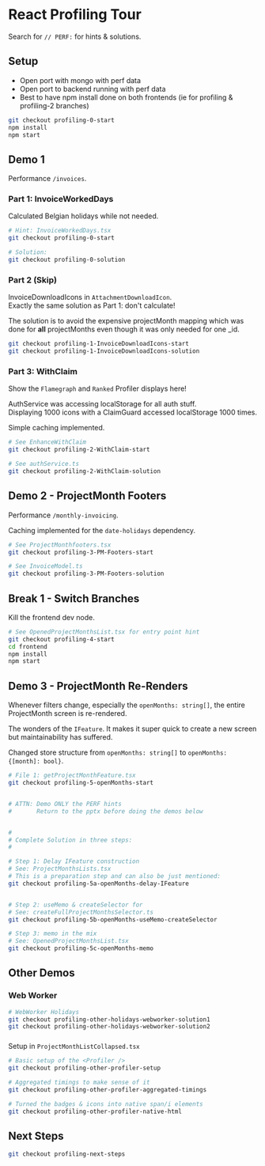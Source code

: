 React Profiling Tour
====================

Search for `// PERF:` for hints & solutions.


## Setup

- Open port with mongo with perf data
- Open port to backend running with perf data
- Best to have npm install done on both frontends (ie for profiling & profiling-2 branches)


```sh
git checkout profiling-0-start
npm install
npm start
```


## Demo 1

Performance `/invoices`.

### Part 1: InvoiceWorkedDays

Calculated Belgian holidays while not needed.


```sh
# Hint: InvoiceWorkedDays.tsx
git checkout profiling-0-start

# Solution:
git checkout profiling-0-solution
```


### Part 2 (Skip)

InvoiceDownloadIcons in `AttachmentDownloadIcon`.  
Exactly the same solution as Part 1: don't calculate!

The solution is to avoid the expensive projectMonth mapping
which was done for **all** projectMonths even though it was
only needed for one _id.


```sh
git checkout profiling-1-InvoiceDownloadIcons-start
git checkout profiling-1-InvoiceDownloadIcons-solution
```


### Part 3: WithClaim

Show the `Flamegraph` and `Ranked` Profiler displays here!

AuthService was accessing localStorage for all auth stuff.  
Displaying 1000 icons with a ClaimGuard accessed localStorage
1000 times.

Simple caching implemented.


```sh
# See EnhanceWithClaim
git checkout profiling-2-WithClaim-start

# See authService.ts
git checkout profiling-2-WithClaim-solution
```






## Demo 2 - ProjectMonth Footers

Performance `/monthly-invoicing`.

Caching implemented for the `date-holidays` dependency.


```sh
# See ProjectMonthfooters.tsx
git checkout profiling-3-PM-Footers-start

# See InvoiceModel.ts
git checkout profiling-3-PM-Footers-solution
```




## Break 1 - Switch Branches

Kill the frontend dev node.

```sh
# See OpenedProjectMonthsList.tsx for entry point hint
git checkout profiling-4-start
cd frontend
npm install
npm start
```



## Demo 3 - ProjectMonth Re-Renders

Whenever filters change, especially the `openMonths: string[]`,
the entire ProjectMonth screen is re-rendered.

The wonders of the `IFeature`. It makes it super quick to create a new screen but
maintainability has suffered.

Changed store structure from `openMonths: string[]` to `openMonths: {[month]: bool}`.


```sh
# File 1: getProjectMonthFeature.tsx
git checkout profiling-5-openMonths-start


# ATTN: Demo ONLY the PERF hints
#       Return to the pptx before doing the demos below


#
# Complete Solution in three steps:
#

# Step 1: Delay IFeature construction
# See: ProjectMonthsLists.tsx
# This is a preparation step and can also be just mentioned:
git checkout profiling-5a-openMonths-delay-IFeature


# Step 2: useMemo & createSelector for 
# See: createFullProjectMonthsSelector.ts
git checkout profiling-5b-openMonths-useMemo-createSelector

# Step 3: memo in the mix
# See: OpenedProjectMonthsList.tsx
git checkout profiling-5c-openMonths-memo
```



## Other Demos

### Web Worker

```sh
# WebWorker Holidays
git checkout profiling-other-holidays-webworker-solution1
git checkout profiling-other-holidays-webworker-solution2
```


### <Profiler />

Setup in `ProjectMonthListCollapsed.tsx`


```sh
# Basic setup of the <Profiler />
git checkout profiling-other-profiler-setup

# Aggregated timings to make sense of it
git checkout profiling-other-profiler-aggregated-timings

# Turned the badges & icons into native span/i elements
git checkout profiling-other-profiler-native-html
```


## Next Steps

```sh
git checkout profiling-next-steps
```
